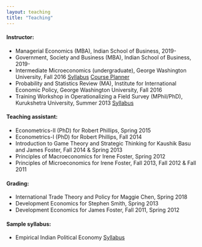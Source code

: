 ```yaml
---
layout: teaching
title: "Teaching"
---
```


#### Instructor:  

* Managerial Economics (MBA), Indian School of Business, 2019-
* Government, Society and Business (MBA), Indian School of Business, 2019-
* Intermediate Microeconomics (undergraduate), George Washington University, Fall 2016 [Syllabus](https://www.dropbox.com/s/ii0jtd2kvs82f0z/econ2101_2016f_syllabus_1026_13.pdf?raw=1) [Course Planner](http://www.bit.ly/econ2101)
* Probability and Statistics Review (MA), Institute for International Economic Policy, George Washington University, Fall 2016
* Training Workshop in Operationalizing a Field Survey (MPhil/PhD), Kurukshetra University, Summer 2013 [Syllabus](https://www.dropbox.com/s/0yee1imrrn6c0o3/syllabus_20130524.pdf?raw=1)

#### Teaching assistant:  

* Econometrics-II (PhD) for Robert Phillips, Spring 2015
* Econometrics-I (PhD) for Robert Phillips, Fall 2014
* Introduction to Game Theory and Strategic Thinking for Kaushik Basu and James Foster, Fall 2014 & Spring 2013
* Principles of Macroeconomics for Irene Foster, Spring 2012
* Principles of Microeconomics for Irene Foster, Fall 2013, Fall 2012 & Fall 2011

#### Grading:

* International Trade Theory and Policy for Maggie Chen, Spring 2018
* Development Economics for Stephen Smith, Spring 2013
* Development Economics for James Foster, Fall 2011, Spring 2012

#### Sample syllabus:

* Empirical Indian Political Economy [Syllabus](https://www.dropbox.com/s/sf6cealsk3te7or/dar_syllabus_empirical_indian_poleco.pdf?raw=1)